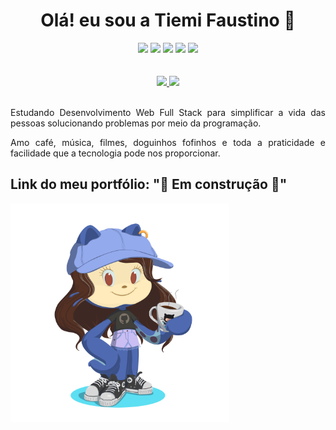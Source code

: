 <div align="center"><h1> Olá! eu sou a Tiemi Faustino 👋</h1></div>

<div align="center">
  <a href="https://www.linkedin.com/in/tiemifaustino/" target="_blank"><img src="https://img.shields.io/badge/-LinkedIn-%230077B5?style=for-the-badge&logo=linkedin&logoColor=white" target="_blank"></a>
  <a href="mailto:hayashipharma@gmail.com" target="_blank"><img src="https://img.shields.io/badge/Gmail-D14836?style=for-the-badge&logo=gmail&logoColor=white"></a>
  <a href="https://api.whatsapp.com/send?phone=5511911871216" target="_blank"><img src="https://img.shields.io/badge/WhatsApp-25D366?style=for-the-badge&logo=whatsapp&logoColor=white"></a>
  <a href="https://t.me/tiemifaustino" target="_blank"><img src="https://img.shields.io/badge/Telegram-2CA5E0?style=for-the-badge&logo=telegram&logoColor=white"></a>
  <a href="https://www.instagram.com/tiemifaustino/" target="_blank"><img src="https://img.shields.io/badge/-Instagram-%23E4405F?style=for-the-badge&logo=instagram&logoColor=white" target="_blank"></a>
</div>
<br>

<br>
<div align="center">
  <a href="https://github.com/tiemifaustino">
    <img height="160em" src="https://github-readme-stats.vercel.app/api?username=tiemifaustino&show_icons=true&theme=algolia&include_all_commits=true&count_private=true"/>
    <img height="160em" src="https://github-readme-stats.vercel.app/api/top-langs/?username=tiemifaustino&layout=compact&langs_count=7&theme=algolia"/>
  </a>
</div>
<br>

<div align="justify">

Estudando Desenvolvimento Web Full Stack para simplificar a vida das pessoas solucionando problemas por meio da programação.

Amo café, música, filmes, doguinhos fofinhos e toda a praticidade e facilidade que a tecnologia pode nos proporcionar.

</div>

<h2>Link do meu portfólio: "🚧 Em construção 🚧"</h2>

<img align="center" src="/images/octocat-tiemi.png" alt="Octocat Tiemi Faustino" width="350px">
